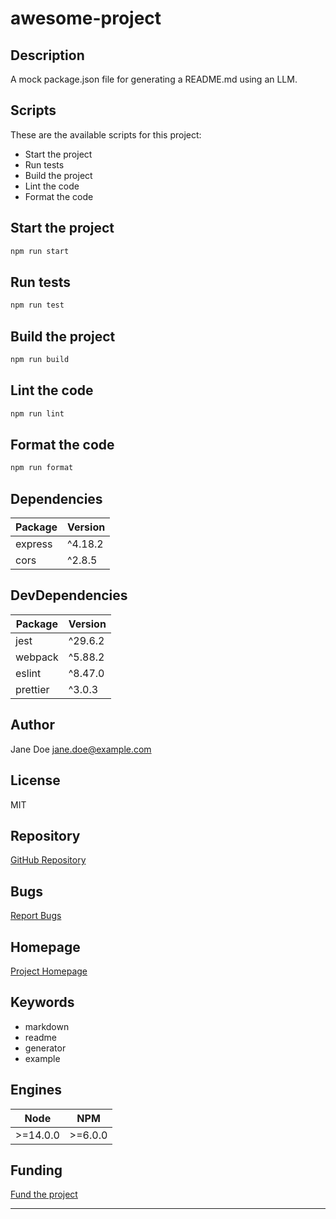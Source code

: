 # awesome-project

## Description

A mock package.json file for generating a README.md using an LLM.

## Scripts

These are the available scripts for this project:

- Start the project
- Run tests
- Build the project
- Lint the code
- Format the code

## Start the project

```bash
npm run start
```

## Run tests

```bash
npm run test
```

## Build the project

```bash
npm run build
```

## Lint the code

```bash
npm run lint
```

## Format the code

```bash
npm run format
```

## Dependencies

| Package | Version |
| --- | --- |
| express | ^4.18.2 |
| cors | ^2.8.5 |

## DevDependencies

| Package | Version |
| --- | --- |
| jest | ^29.6.2 |
| webpack | ^5.88.2 |
| eslint | ^8.47.0 |
| prettier | ^3.0.3 |

## Author

Jane Doe <jane.doe@example.com>

## License

MIT

## Repository

[GitHub Repository](https://github.com/janedoe/awesome-project.git)

## Bugs

[Report Bugs](https://github.com/janedoe/awesome-project/issues)

## Homepage

[Project Homepage](https://github.com/janedoe/awesome-project#readme)

## Keywords

- markdown
- readme
- generator
- example

## Engines

| Node | NPM |
| --- | --- |
| >=14.0.0 | >=6.0.0 |

## Funding

[Fund the project](https://github.com/sponsors/janedoe)

---
